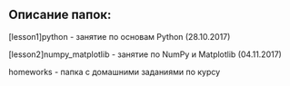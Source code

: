 ## Описание папок:

[lesson1]python - занятие по основам Python (28.10.2017)  

[lesson2]numpy_matplotlib - занятие по NumPy и Matplotlib (04.11.2017)  

homeworks - папка с домашними заданиями по курсу
